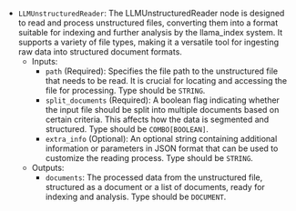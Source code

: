 - `LLMUnstructuredReader`: The LLMUnstructuredReader node is designed to read and process unstructured files, converting them into a format suitable for indexing and further analysis by the llama_index system. It supports a variety of file types, making it a versatile tool for ingesting raw data into structured document formats.
    - Inputs:
        - `path` (Required): Specifies the file path to the unstructured file that needs to be read. It is crucial for locating and accessing the file for processing. Type should be `STRING`.
        - `split_documents` (Required): A boolean flag indicating whether the input file should be split into multiple documents based on certain criteria. This affects how the data is segmented and structured. Type should be `COMBO[BOOLEAN]`.
        - `extra_info` (Optional): An optional string containing additional information or parameters in JSON format that can be used to customize the reading process. Type should be `STRING`.
    - Outputs:
        - `documents`: The processed data from the unstructured file, structured as a document or a list of documents, ready for indexing and analysis. Type should be `DOCUMENT`.
